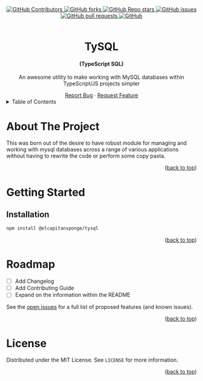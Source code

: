 <a name="readme-top"></a>
<div align="center">
    <!-- CONTRIBUTORS -->
    <a href="https://github.com/ElCapitanSponge/tysql/graphs/contributors">
        <img alt="GitHub Contributors" src="https://img.shields.io/github/contributors/ElCapitanSponge/tysql">
    </a>
    <!-- FORKS -->
    <a href="https://github.com/ElCapitanSponge/tysql/network/members">
        <img alt="GitHub forks" src="https://img.shields.io/github/forks/ElCapitanSponge/tysql">
    </a>
    <!-- STARS -->
    <a href="https://github.com/ElCapitanSponge/tysql/stargazers">
        <img alt="GitHub Repo stars" src="https://img.shields.io/github/stars/ElCapitanSponge/tysql">
    </a>
    <!-- ISSUES -->
    <a href="https://github.com/ElCapitanSponge/tysql/issues">
        <img alt="GitHub issues" src="https://img.shields.io/github/issues/ElCapitanSponge/tysql">
    </a>
    <!-- PULL REQUESTS -->
    <a href="https://github.com/ElCapitanSponge/tysql/pulls">
        <img alt="GitHub pull requests" src="https://img.shields.io/github/issues-pr/ElCapitanSponge/tysql">
    </a>
    <!-- LICENSE -->
    <a href="https://github.com/ElCapitanSponge/tysql/blob/master/LICENSE">
        <img alt="GitHub" src="https://img.shields.io/github/license/ElCapitanSponge/tysql">
    </a>
</div>
<br />
<div align="center">
    <h1 align="center">
        TySQL
    </h1>
    <h4 align="center">
        (TypeScript SQL)
    </h4>
    <p align="center">
        An awesome utility to make working with MySQL databases within TypeScript/JS projects simpler
    </p>
    <a href="https://github.com/ElCapitanSponge/tysql/issues/new">Report Bug</a>
    ·
    <a href="https://github.com/ElCapitanSponge/tysql/issues/new">Request Feature</a>
</div>

<!-- TABLE OF CONTENTS -->
<details>
  <summary>Table of Contents</summary>
  <ol>
    <li>
      <a href="#about-the-project">About The Project</a>
    </li>
    <li>
      <a href="#getting-started">Getting Started</a>
      <ul>
        <li><a href="#installation">Installation</a></li>
      </ul>
    </li>
    <li><a href="#roadmap">Roadmap</a></li>
    <li><a href="#license">License</a></li>
  </ol>
</details>

<!-- ABOUT THE PROJECT -->
# About The Project

This was born out of the desire to have robust module for managing and working with mysql databases across a range of various applications without having to rewrite the code or perform some copy pasta.
<p align="right">(<a href="#readme-top">back to top</a>)</p>

<!-- GETTING STARTED -->
# Getting Started

## Installation

```sh
npm install @elcapitansponge/tysql
```
<p align="right">(<a href="#readme-top">back to top</a>)</p>

<!-- ROADMAP -->
# Roadmap

- [ ] Add Changelog
- [ ] Add Contributing Guide
- [ ] Expand on the information within the README

See the [open issues](https://github.com/ElCapitanSponge/tysql/issues) for a full list of proposed features (and known issues).
<p align="right">(<a href="#readme-top">back to top</a>)</p>

<!-- LICENSE -->
# License
Distributed under the MIT License. See `LICENSE` for more information.
<p align="right">(<a href="#readme-top">back to top</a>)</p>